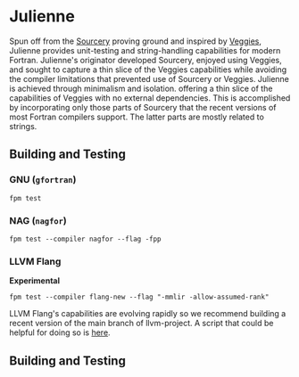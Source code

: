Julienne
========

Spun off from the [Sourcery] proving ground and inspired by [Veggies], Julienne provides unit-testing and string-handling capabilities for modern Fortran. 
Julienne's originator developed Sourcery, enjoyed using Veggies, and sought to capture a thin slice of the Veggies capabilities while avoiding the compiler limitations that prevented use of Sourcery or Veggies.
Julienne is achieved through minimalism and isolation.
offering a thin slice of the capabilities of Veggies with no external dependencies. 
This is accomplished by incorporating only those parts of Sourcery that the recent versions of most Fortran compilers support.
The latter parts are mostly related to strings.

Building and Testing
--------------------
### GNU (`gfortran`)
```
fpm test
```

### NAG (`nagfor`)
```
fpm test --compiler nagfor --flag -fpp
```

### LLVM Flang
**Experimental**
```
fpm test --compiler flang-new --flag "-mmlir -allow-assumed-rank"
```
LLVM Flang's capabilities are evolving rapidly so we recommend building a recent version of the main branch of llvm-project.
A script that could be helpful for doing so is [here].

Building and Testing
--------------------

[Sourcery]: https://github.com/sourceryinstitute/sourcery
[Veggies]: https://gitlab.com/everythingfunctional/veggies
[here]: https://github.com/rouson/handy-dandy/blob/7caaa4dc3d6e5331914a3025f0cb1db5ac1a886f/src/fresh-llvm-build.sh
